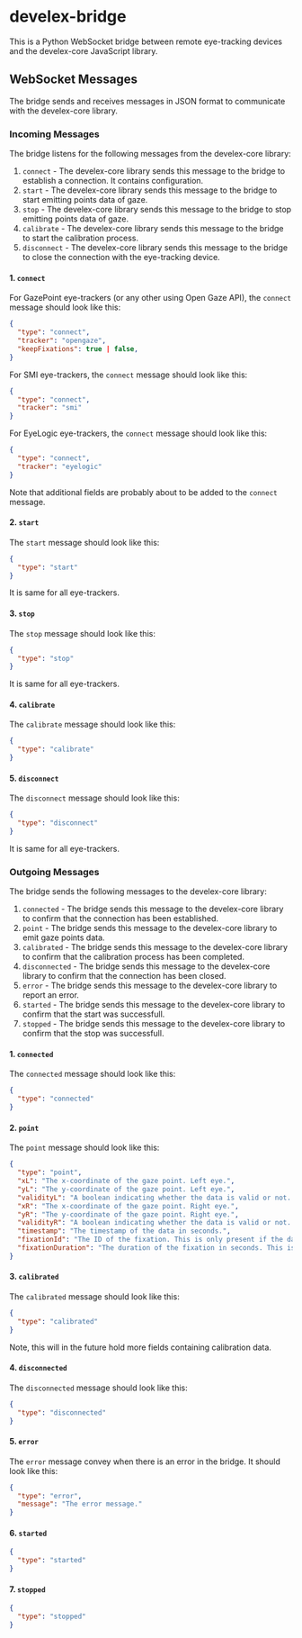 # develex-bridge

This is a Python WebSocket bridge between remote eye-tracking devices and the develex-core JavaScript library.

## WebSocket Messages

The bridge sends and receives messages in JSON format to communicate with the develex-core library.

### Incoming Messages

The bridge listens for the following messages from the develex-core library:

1. `connect` - The develex-core library sends this message to the bridge to establish a connection. It contains configuration.
2. `start` - The develex-core library sends this message to the bridge to start emitting points data of gaze.
3. `stop` - The develex-core library sends this message to the bridge to stop emitting points data of gaze.
4. `calibrate` - The develex-core library sends this message to the bridge to start the calibration process.
5. `disconnect` - The develex-core library sends this message to the bridge to close the connection with the eye-tracking device.

#### 1. `connect`

For GazePoint eye-trackers (or any other using Open Gaze API), the `connect` message should look like this:

```json
{
  "type": "connect",
  "tracker": "opengaze",
  "keepFixations": true | false,
}
```

For SMI eye-trackers, the `connect` message should look like this:

```json
{
  "type": "connect",
  "tracker": "smi"
}
```

For EyeLogic eye-trackers, the `connect` message should look like this:

```json
{
  "type": "connect",
  "tracker": "eyelogic"
}
```

Note that additional fields are probably about to be added to the `connect` message.

#### 2. `start`

The `start` message should look like this:

```json
{
  "type": "start"
}
```

It is same for all eye-trackers.

#### 3. `stop`

The `stop` message should look like this:

```json
{
  "type": "stop"
}
```

It is same for all eye-trackers.

#### 4. `calibrate`

The `calibrate` message should look like this:

```json
{
  "type": "calibrate"
}
```

#### 5. `disconnect`

The `disconnect` message should look like this:

```json
{
  "type": "disconnect"
}
```

It is same for all eye-trackers.

### Outgoing Messages

The bridge sends the following messages to the develex-core library:

1. `connected` - The bridge sends this message to the develex-core library to confirm that the connection has been established.
2. `point` - The bridge sends this message to the develex-core library to emit gaze points data.
3. `calibrated` - The bridge sends this message to the develex-core library to confirm that the calibration process has been completed.
4. `disconnected` - The bridge sends this message to the develex-core library to confirm that the connection has been closed.
5. `error` - The bridge sends this message to the develex-core library to report an error.
6. `started` - The bridge sends this message to the develex-core library to confirm that the start was successfull.
7. `stopped` - The bridge sends this message to the develex-core library to confirm that the stop was successfull.

#### 1. `connected`

The `connected` message should look like this:

```json
{
  "type": "connected"
}
```

#### 2. `point`

The `point` message should look like this:

```json
{
  "type": "point",
  "xL": "The x-coordinate of the gaze point. Left eye.",
  "yL": "The y-coordinate of the gaze point. Left eye.",
  "validityL": "A boolean indicating whether the data is valid or not. Left eye.",
  "xR": "The x-coordinate of the gaze point. Right eye.",
  "yR": "The y-coordinate of the gaze point. Right eye.",
  "validityR": "A boolean indicating whether the data is valid or not. Right eye.",
  "timestamp": "The timestamp of the data in seconds.",
  "fixationId": "The ID of the fixation. This is only present if the data is a fixation. (!!!)",
  "fixationDuration": "The duration of the fixation in seconds. This is only present if the data is a fixation. (!!!)"
}
```

#### 3. `calibrated`

The `calibrated` message should look like this:

```json
{
  "type": "calibrated"
}
```

Note, this will in the future hold more fields containing calibration data.

#### 4. `disconnected`

The `disconnected` message should look like this:

```json
{
  "type": "disconnected"
}
```

#### 5. `error`

The `error` message convey when there is an error in the bridge. It should look like this:

```json
{
  "type": "error",
  "message": "The error message."
}
```

#### 6. `started`

```json
{
  "type": "started"
}
```

#### 7. `stopped`

```json
{
  "type": "stopped"
}
```
